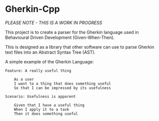 # Gherkin-Cpp

*PLEASE NOTE - THIS IS A WORK IN PROGRESS*

This project is to create a parser for the Gherkin language used in Behavioural Driven Development (Given-When-Then).

This is designed as a library that other software can use to parse Gherkin text files into an Abstract Syntax Tree (AST).

A simple example of the Gherkin Language:

```
Feature: A really useful thing

    As a user
    I want to a thing that does something useful
    So that I can be impressed by its usefulness

Scenario: Usefulness is apparent

    Given that I have a useful thing
    When I apply it to a task
    Then it does something useful
```


